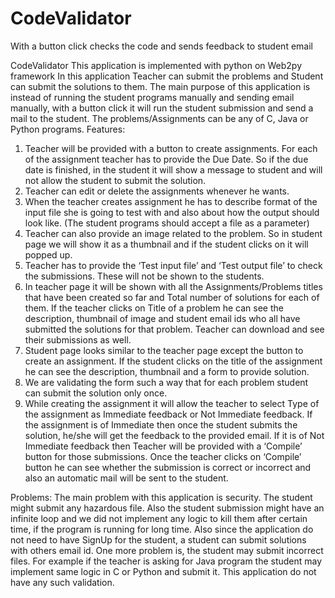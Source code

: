 # CodeValidator
With a button click checks the code and sends feedback to student email


CodeValidator
This application is implemented with python on Web2py framework
In this application Teacher can submit the problems and Student can submit the solutions to them. The main purpose of this application is instead of running the student programs manually and sending email manually, with a button click it will run the student submission and send a mail to the student. The problems/Assignments can be any of C, Java or Python programs. 
Features:
1.	Teacher will be provided with a button to create assignments.  For each of the assignment teacher has to provide the Due Date. So if the due date is finished, in the student it will show a message to student and will not allow the student to submit the solution.
2.	Teacher can edit or delete the assignments whenever he wants.
3.	When the teacher creates assignment he has to describe format of the input file she is going to test with and also about how the output should look like. (The student programs should accept a file as a parameter)
4.	Teacher can also provide an image related to the problem. So in student page we will show it as a thumbnail and if the student clicks on it will popped up.
5.	Teacher has to provide the ‘Test input file’ and ‘Test output file’ to check the submissions. These will not be shown to the students.
6.	In teacher page it will be shown with all the Assignments/Problems titles that have been created so far and Total number of solutions for each of them. If the teacher clicks on Title of a problem he can see the description, thumbnail of image and student email ids who all have submitted the solutions for that problem. Teacher can download and see their submissions as well.
7.	Student page looks similar to the teacher page except the button to create an assignment.  If the student clicks on the title of the assignment he can see the description, thumbnail and a form to provide solution.
8.	We are validating the form such a way that for each problem student can submit the solution only once.
9.	While creating the assignment it will allow the teacher to select Type of the assignment as Immediate feedback or Not Immediate feedback. If the assignment is of Immediate then once the student submits the solution, he/she will get the feedback to the provided email. If it is of Not Immediate feedback then Teacher will be provided with a ‘Compile’ button for those submissions. Once the teacher clicks on ‘Compile’ button he can see whether the submission is correct or incorrect and also an automatic mail will be sent to the student.


Problems:
The main problem with this application is security. The student might submit any hazardous file.
Also the student submission might have an infinite loop and we did not implement any logic to kill them after certain time, if the program is running for long time.
Also since the application do not need to have SignUp for the student,  a student can submit solutions with others email id.
One more problem is, the student may submit incorrect files. For example if the teacher is asking for Java program the student may implement same logic in C or Python and submit it. This application do not have any such validation.
